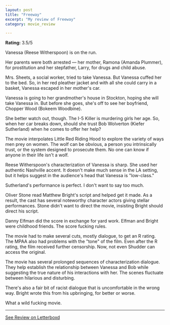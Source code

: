 ```yaml
---
layout: post
title: "Freeway"
excerpt: "My review of Freeway"
category: movie_review

---
```


**Rating:** 3.5/5

Vanessa (Reese Witherspoon) is on the run.

Her parents were both arrested —  her mother, Ramona (Amanda Plummer), for prostitution and her stepfather, Larry, for drugs and child abuse. 

Mrs. Sheets, a social worker, tried to take Vanessa. But Vanessa cuffed her to the bed. So, in her red pleather jacket and with all she could carry in a basket, Vanessa escaped in her mother's car.

Vanessa is going to her grandmother's house in Stockton, hoping she will take Vanessa in. But before she goes, she's off to see her boyfriend, Chopper Wood (Bokeem Woodbine).

She better watch out, though. The I-5 Killer is murdering girls her age. So, when her car breaks down, should she trust Bob Wolverton (Kiefer Sutherland) when he comes to offer her help?

The movie interpolates Little Red Riding Hood to explore the variety of ways men prey on women. The wolf can be obvious, a person you intrinsically trust, or the system designed to prosecute them. No one can know if anyone in their life isn't a wolf.

Reese Witherspoon's characterization of Vanessa is sharp. She used her authentic Nashville accent. It doesn't make much sense in the LA setting, but it helps suggest in the audience's head that Vanessa is "low-class."

Sutherland's performance is perfect. I don't want to say too much.

Oliver Stone read Matthew Bright's script and helped get it made. As a result, the cast has several noteworthy character actors giving stellar performances. Stone didn't want to direct the movie, insisting Bright should direct his script.

Danny Elfman did the score in exchange for yard work. Elfman and Bright were childhood friends. The score fucking rules.

The movie had to make several cuts, mostly dialogue, to get an R rating. The MPAA also had problems with the "tone" of the film. Even after the R rating, the film received further censorship. Now, not even Shudder can access the original.

The movie has several prolonged sequences of characterization dialogue. They help establish the relationship between Vanessa and Bob while suggesting the true nature of his interactions with her. The scenes fluctuate between hilarious and disturbing.

There's also a fair bit of racist dialogue that is uncomfortable in the wrong way. Bright wrote this from his upbringing, for better or worse.

What a wild fucking movie.

<hr>

[See Review on Letterboxd](https://boxd.it/66aud7)
